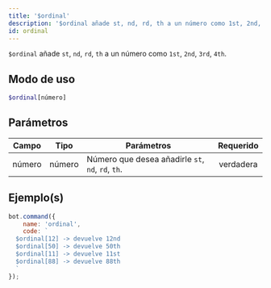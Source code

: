 ```yaml
---
title: '$ordinal'
description: '$ordinal añade st, nd, rd, th a un número como 1st, 2nd, 3rd, 4th.'
id: ordinal
---
```


`$ordinal` añade `st`, `nd`, `rd`, `th` a un número como `1st`, `2nd`, `3rd`, `4th`.

## Modo de uso

```php
$ordinal[número]
```

## Parámetros

| Campo  | Tipo   | Parámetros                                        | Requerido |
| ------ | ------ | ------------------------------------------------- |:---------:|
| número | número | Número que desea añadirle `st`, `nd`, `rd`, `th`. | verdadera |

## Ejemplo(s)

```javascript
bot.command({
    name: 'ordinal',
    code: `
  $ordinal[12] -> devuelve 12nd 
  $ordinal[50] -> devuelve 50th
  $ordinal[11] -> devuelve 11st
  $ordinal[88] -> devuelve 88th
  `
});
```
